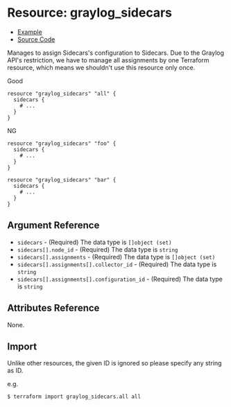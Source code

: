 # Resource: graylog_sidecars

* [Example](https://github.com/zahiar/terraform-provider-graylog/blob/master/examples/v0.12/sidecar.tf)
* [Source Code](https://github.com/zahiar/terraform-provider-graylog/blob/master/graylog/resource/sidecar/resource.go)

Manages to assign Sidecars's configuration to Sidecars.
Due to the Graylog API's restriction, we have to manage all assignments by one Terraform resource,
which means we shouldn't use this resource only once.

Good

```hcl
resource "graylog_sidecars" "all" {
  sidecars {
    # ...
  }
}
```

NG

```hcl
resource "graylog_sidecars" "foo" {
  sidecars {
    # ...
  }
}

resource "graylog_sidecars" "bar" {
  sidecars {
    # ...
  }
}
```

## Argument Reference

* `sidecars` - (Required) The data type is `[]object (set)`
* `sidecars[].node_id` - (Required) The data type is `string`
* `sidecars[].assignments` - (Required) The data type is `[]object (set)`
* `sidecars[].assignments[].collector_id` - (Required) The data type is `string`
* `sidecars[].assignments[].configuration_id` - (Required) The data type is `string`

## Attributes Reference

None.

## Import

Unlike other resources, the given ID is ignored so please specify any string as ID.

e.g.

```console
$ terraform import graylog_sidecars.all all
```
